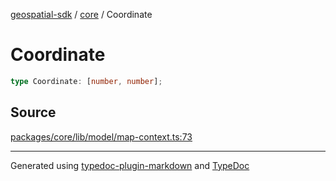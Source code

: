 [geospatial-sdk](../../index.md) / [core](../index.md) / Coordinate

# Coordinate

```ts
type Coordinate: [number, number];
```

## Source

[packages/core/lib/model/map-context.ts:73](https://github.com/jahow/geospatial-sdk/blob/eda8b4f/packages/core/lib/model/map-context.ts#L73)

---

Generated using [typedoc-plugin-markdown](https://www.npmjs.com/package/typedoc-plugin-markdown) and [TypeDoc](https://typedoc.org/)
